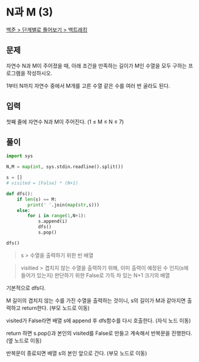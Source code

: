 # N과 M (3)

[백준 > 단계별로 풀어보기 > 백트래킹](https://www.acmicpc.net/problem/15651)

## 문제

자연수 N과 M이 주어졌을 때, 아래 조건을 만족하는 길이가 M인 수열을 모두 구하는 프로그램을 작성하시오.

1부터 N까지 자연수 중에서 M개를 고른 수열
같은 수를 여러 번 골라도 된다.

## 입력

첫째 줄에 자연수 N과 M이 주어진다. (1 ≤ M ≤ N ≤ 7)

## 풀이

```python
import sys

N,M = map(int, sys.stdin.readline().split())

s = []
# visited = [False] * (N+1)

def dfs():
    if len(s) == M:
        print(' '.join(map(str,s)))
    else:
        for i in range(1,N+1):
            s.append(i)
            dfs()
            s.pop()

dfs()
```

> s > 수열을 출력하기 위한 빈 배열

> visitied > 겹치지 않는 수열을 출력하기 위해,
> 이미 출력이 예정된 수 인지(s에 들어가 있는지) 판단하기 위한 False로 가득 차 있는 N+1 크기의 배열

기본적으로 dfs다.

M 길이의 겹치지 않는 수를 가진 수열을 출력하는 것이니, s의 길이가 M과 같아지면 출력하고 return한다. (부모 노드로 이동)

visited가 False라면 배열 s에 append 후 dfs함수를 다시 호출한다. (자식 노드 이동)

return 하면 s.pop()과 본인의 visited를 False로 만들고 계속해서 반복문을 진행한다. (옆 노드로 이동)

반복문이 종료되면 배열 s의 본인 앞으로 간다. (부모 노드로 이동)
